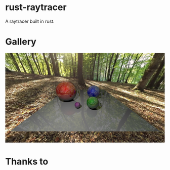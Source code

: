 # rust-raytracer
A raytracer built in rust. 

# Gallery
![balls in a forest](https://raw.githubusercontent.com/WereDiggle/rust-raytracer/master/gallery/many_balls.png)

# Thanks to
